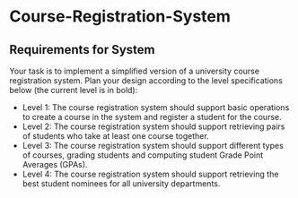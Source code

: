 # Course-Registration-System

## Requirements for System
Your task is to implement a simplified version of a university course registration system. Plan your design according to the level specifications below (the current level is in bold):
* Level 1: The course registration system should support basic operations to create a course in the system and register a student for the course.
* Level 2: The course registration system should support retrieving pairs of students who take at least one course together.
* Level 3: The course registration system should support different types of courses, grading students and computing student Grade Point Averages (GPAs).
* Level 4: The course registration system should support retrieving the best student nominees for all university departments.
